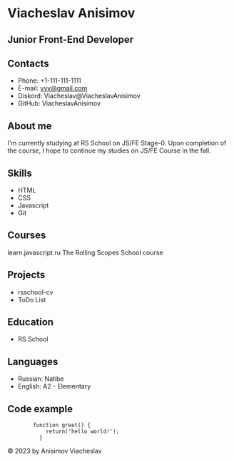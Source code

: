 # Viacheslav Anisimov
## Junior Front-End Developer

## Contacts
* Phone: +1-111-111-1111
* E-mail: vvv@gmail.com
* Diskord: Viacheslav@ViacheslavAnisimov
* GitHub: ViacheslavAnisimov
## About me
I'm currently studying at RS School on JS/FE Stage-0. Upon completion of the course, I hope to continue my studies on JS/FE Course in the fall.

## Skills
* HTML
* CSS
* Javascript
*  Git

## Courses
learn.javascript.ru
The Rolling Scopes School course
## Projects
* rsschool-cv
* ToDo List
## Education
* RS School

## Languages
* Russian: Natibe
* English: A2 - Elementary
## Code example

            function greet() {
                return('hello world!');
              }


© 2023 by Anisimov Viacheslav
